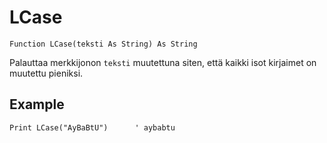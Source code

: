 <!--text-->
LCase
=====

```eppabasic
Function LCase(teksti As String) As String
```

Palauttaa merkkijonon `teksti` muutettuna siten, että kaikki isot kirjaimet on muutettu pieniksi.

Example
---------
```eppabasic
Print LCase("AyBaBtU")      ' aybabtu
```
